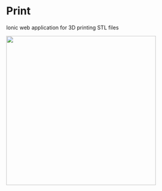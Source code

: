 # Print

Ionic web application for 3D printing STL files

<img width="400" src="https://github.com/keurig47/Print/blob/main/printergif.gif" />

